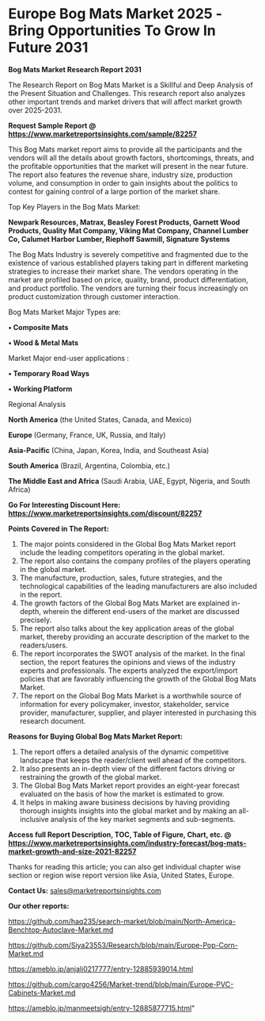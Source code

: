 # Europe Bog Mats Market 2025 -Bring Opportunities To Grow In Future 2031

<strong>Bog Mats Market Research Report 2031</strong>

The Research Report on Bog Mats Market is a Skillful and Deep Analysis of the Present Situation and Challenges. This research report also analyzes other important trends and market drivers that will affect market growth over 2025-2031.

<strong>Request Sample Report @ <a href=https://www.marketreportsinsights.com/sample/82257>https://www.marketreportsinsights.com/sample/82257</a></strong>

This Bog Mats market report aims to provide all the participants and the vendors will all the details about growth factors, shortcomings, threats, and the profitable opportunities that the market will present in the near future. The report also features the revenue share, industry size, production volume, and consumption in order to gain insights about the politics to contest for gaining control of a large portion of the market share.

Top Key Players in the Bog Mats Market:

<strong>Newpark Resources, Matrax, Beasley Forest Products, Garnett Wood Products, Quality Mat Company, Viking Mat Company, Channel Lumber Co, Calumet Harbor Lumber, Riephoff Sawmill, Signature Systems</strong>

The Bog Mats Industry is severely competitive and fragmented due to the existence of various established players taking part in different marketing strategies to increase their market share. The vendors operating in the market are profiled based on price, quality, brand, product differentiation, and product portfolio. The vendors are turning their focus increasingly on product customization through customer interaction.

Bog Mats Market Major Types are:

<strong>• Composite Mats

• Wood & Metal Mats</strong>

Market Major end-user applications :

<strong>• Temporary Road Ways

• Working Platform</strong>

Regional Analysis

</u><strong><b>North America</b></strong> (the United States, Canada, and Mexico)

<strong><b>Europe </b></strong>(Germany, France, UK, Russia, and Italy)

<strong><b>Asia-Pacific</b></strong> (China, Japan, Korea, India, and Southeast Asia)

<strong><b>South America</b></strong> (Brazil, Argentina, Colombia, etc.)

<strong><b>The Middle East and Africa</b></strong> (Saudi Arabia, UAE, Egypt, Nigeria, and South Africa)

<strong>Go For Interesting Discount Here: <a href=https://www.marketreportsinsights.com/discount/82257>https://www.marketreportsinsights.com/discount/82257</a></strong>

<strong>Points Covered in The Report:</strong>
<ol>
  <li>The major points considered in the Global Bog Mats Market report include the leading competitors operating in the global market.</li>
  <li>The report also contains the company profiles of the players operating in the global market.</li>
  <li>The manufacture, production, sales, future strategies, and the technological capabilities of the leading manufacturers are also included in the report.</li>
  <li>The growth factors of the Global Bog Mats Market are explained in-depth, wherein the different end-users of the market are discussed precisely.</li>
  <li>The report also talks about the key application areas of the global market, thereby providing an accurate description of the market to the readers/users.</li>
  <li>The report incorporates the SWOT analysis of the market. In the final section, the report features the opinions and views of the industry experts and professionals. The experts analyzed the export/import policies that are favorably influencing the growth of the Global Bog Mats Market.</li>
  <li>The report on the Global Bog Mats Market is a worthwhile source of information for every policymaker, investor, stakeholder, service provider, manufacturer, supplier, and player interested in purchasing this research document.</li>
</ol>
<strong>Reasons for Buying Global Bog Mats Market Report:</strong>

<ol>
  <li>The report offers a detailed analysis of the dynamic competitive landscape that keeps the reader/client well ahead of the competitors.</li>
  <li>It also presents an in-depth view of the different factors driving or restraining the growth of the global market.</li>
  <li>The Global Bog Mats Market report provides an eight-year forecast evaluated on the basis of how the market is estimated to grow.</li>
  <li>It helps in making aware business decisions by having providing thorough insights insights into the global market and by making an all-inclusive analysis of the key market segments and sub-segments.</li>
</ol>
<strong>Access full Report Description, TOC, Table of Figure, Chart, etc. @ <a href=https://www.marketreportsinsights.com/industry-forecast/bog-mats-market-growth-and-size-2021-82257>https://www.marketreportsinsights.com/industry-forecast/bog-mats-market-growth-and-size-2021-82257</a></strong>


Thanks for reading this article; you can also get individual chapter wise section or region wise report version like Asia, United States, Europe.

<strong>Contact Us:</strong>
sales@marketreportsinsights.com

<strong>Our other reports:</strong>

<a href=https://github.com/haq235/search-market/blob/main/North-America-Benchtop-Autoclave-Market.md>https://github.com/haq235/search-market/blob/main/North-America-Benchtop-Autoclave-Market.md</a>

<a href=https://github.com/Siya23553/Research/blob/main/Europe-Pop-Corn-Market.md>https://github.com/Siya23553/Research/blob/main/Europe-Pop-Corn-Market.md</a>

<a href=https://ameblo.jp/anjali0217777/entry-12885939014.html>https://ameblo.jp/anjali0217777/entry-12885939014.html</a>

<a href=https://github.com/cargo4256/Market-trend/blob/main/Europe-PVC-Cabinets-Market.md>https://github.com/cargo4256/Market-trend/blob/main/Europe-PVC-Cabinets-Market.md</a>

<a href=https://ameblo.jp/manmeetsigh/entry-12885877715.html>https://ameblo.jp/manmeetsigh/entry-12885877715.html</a>"
